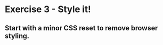 # Exercise 3 - Style it!

## Start with a minor CSS reset to remove browser styling.

<!-- ```css
* {
  box-sizing: border-box;
  margin: 0;
  padding: 0;
  border: 0;
  font-size: 100%;
  font: inherit;
  vertical-align: baseline;
  font-family: "Jost";
}
```

Note the use of the [Jost font](https://fonts.google.com/specimen/Jost). You will need to import that Google Font into the workshop.

```html
<link
  href="https://fonts.googleapis.com/css?family=Jost:400,700&display=swap"
  rel="stylesheet"
/>
```

## Position the wrapper `div`

- Give that div a `class` of "wrapper".

```html
<body>
  <div class="wrapper">
    <form>...</form>
  </div>
  ...
</body>
```

The form should be centered horizontally on the page. There are many ways to center this `div` on the page. (Totally up to you.)

### Specifics

The form -->

<!-- - should be offset from the top of the screen by `32px` -->
<!-- - should have a max width of `475px` -->
<!-- - should have a padding of `24px` all around -->
<!-- - should have a `white` background -->
<!-- - should have a border radius of `16px` -->
<!-- - should have the following box shadow -->

<!-- ```css
box-shadow: 0 2.8px 2.2px rgba(0, 0, 0, 0.02), 0 6.7px 5.3px rgba(0, 0, 0, 0.028),
  0 12.5px 10px rgba(0, 0, 0, 0.035), 0 22.3px 17.9px rgba(0, 0, 0, 0.042),
  0 41.8px 33.4px rgba(0, 0, 0, 0.05), 0 100px 80px rgba(0, 0, 0, 0.07);
``` -->
<!--
At this point, your form should look something like this:

![form css 1](../../__lecture/assets/form_css-1.png)

Continue styling the html until your version closely matches the screenshot in the main README file.

This is achievable with less than 100 lines of `css`. 😉 -->

<!-- ### Colors

Here are the colors you'll need:

- Clear button: `hsl(333deg, 100%, 44%)`
- Submit button: `hsl(256deg, 100%, 44%)`
- Page and "terms" background: `#f2f2f2` -->
<!--
- Error message background: `hsla(333deg, 100%, 44%, 0.25)` -->

<!-- ### Links

The "terms of service" text should be a link, but we can set the `href` to `"#"`. We don't need a separate page for the terms themselves.

![Mockup of the final form](../../__lecture/assets/mockup.png) -->
